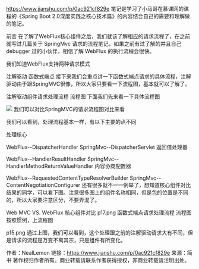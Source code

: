 https://www.jianshu.com/p/0ac921cf829e
笔记是学习了小马哥在慕课网的课程的《Spring Boot 2.0深度实践之核心技术篇》的内容结合自己的需要和理解做的笔记。

前言
在了解了WebFlux核心组件之后，我们就该了解相应的请求流程了，在之前就写过几篇关于 SpringMvc 请求的流程笔记，如果之前有过了解的并且自己debugger 过的小伙伴，相信了解 WebFlux 的执行流程会很快。

我们知道WebFlux支持两种请求模式

注解驱动
函数式端点
接下来我们会重点讲一下函数式端点请求的具体流程，注解驱动由于跟SpringMVC很像，所以大家只要看一下流程图，基本就可以了解了。

注解驱动组件请求处理流程
流程图
下面我们先来看一下具体流程图

![](../../../../.local/static/2020/9/3/webFluxl流程.webp)
我们可以对比SpringMVC的请求流程图对比来看


我们可以看到，处理流程基本一样，有以下主要的点不同

处理核心

WebFlux--DispatcherHandler
SpringMvc--DispatcherServlet
返回值处理器

WebFlux--HandlerResultHandler
SpringMvc--HandlerMethodReturnValueHandler
内容协商配置器

WebFlux--RequestedContentTypeResolverBuilder
SpringMvc--ContentNegotiationConfigurer
还有很多就不一一例举了，想知道核心组件对比结果的同学，可以看下图。注意很多图上的组件名称相同，但是包的位置是不同的，所以大家要注意区分，不要弄混了。

Web MVC VS. WebFlux 核心组件对比
p17.png
函数式端点请求处理流程
流程图
按照惯例，上流程图

p15.png
通过上图，我们可以看到，这个处理跟之前的注解驱动请求大有不同，但是请求的流程是万变不离其宗，只是组件有所变化。

作者：NealLemon
链接：https://www.jianshu.com/p/0ac921cf829e
来源：简书
著作权归作者所有。商业转载请联系作者获得授权，非商业转载请注明出处。